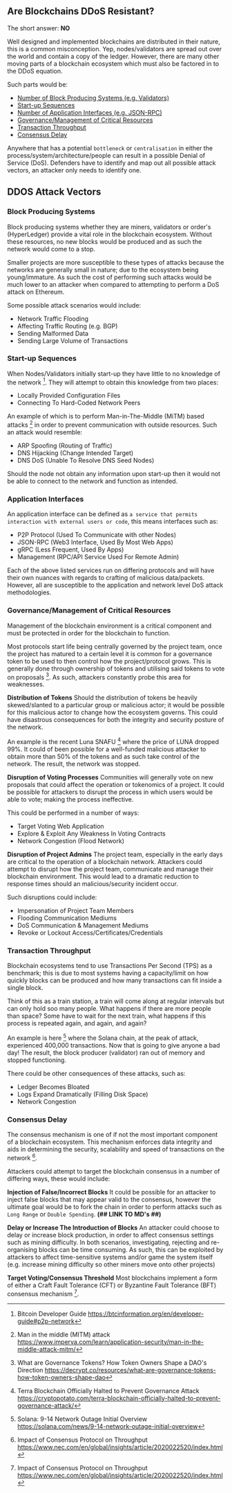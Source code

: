 ## Are Blockchains DDoS Resistant?
The short answer: **NO**

Well designed and implemented blockchains are distributed in their nature, this is a common misconception.  Yep, nodes/validators are spread out over the world and contain a copy of the ledger.  However, there are many other moving parts of a blockchain ecosystem which must also be factored in to the DDoS equation.

Such parts would be:
+ [Number of Block Producing Systems (e.g. Validators)](#DDOS_ATTK_BlockProd)
+ [Start-up Sequences](#DDOS_ATTK_Startup)
+ [Number of Application Interfaces (e.g. JSON-RPC)](#DDOS_ATTK_AppInt)
+ [Governance/Management of Critical Resources](#DDOS_ATTK_Govern)
+ [Transaction Throughput](#DDOS_ATTK_TX)
+ [Consensus Delay](#DDOS_ATTK_Cons)

Anywhere that has a potential `bottleneck` or `centralisation` in either the process/system/architecture/people can result in a possible Denial of Service (DoS).  Defenders have to identify and map out all possible attack vectors, an attacker only needs to identify one.


## DDOS Attack Vectors
<a id="DDOS_ATTK_BlockProd"></a>
### Block Producing Systems
Block producing systems whether they are miners, validators or order's (HyperLedger) provide a vital role in the blockchain ecosystem.  Without these resources, no new blocks would be produced and as such the network would come to a stop.

Smaller projects are more susceptible to these types of attacks because the networks are generally small in nature; due to the ecosystem being young/immature.  As such the cost of performing such attacks would be much lower to an attacker when compared to attempting to perform a DoS attack on Ethereum.

Some possible attack scenarios would include:
+ Network Traffic Flooding
+ Affecting Traffic Routing (e.g. BGP)
+ Sending Malformed Data
+ Sending Large Volume of Transactions

<a id="DDOS_ATTK_Startup"></a>
### Start-up Sequences
When Nodes/Validators initially start-up they have little to no knowledge of the network [^1].  They will attempt to obtain this knowledge from two places:

+ Locally Provided Configuration Files
+ Connecting To Hard-Coded Network Peers

An example of which is to perform Man-in-The-Middle (MiTM) based attacks [^2] in order to prevent communication with outside resources.  Such an attack would resemble:

+ ARP Spoofing (Routing of Traffic)
+ DNS Hijacking (Change Intended Target)
+ DNS DoS (Unable To Resolve DNS Seed Nodes)

Should the node not obtain any information upon start-up then it would not be able to connect to the network and function as intended.

<a id="DDOS_ATTK_AppInt"></a>
### Application Interfaces
An application interface can be defined as `a service that permits interaction with external users or code`, this means interfaces such as:

+ P2P Protocol (Used To Communicate with other Nodes)
+ JSON-RPC (Web3 Interface, Used By Most Web Apps)
+ gRPC (Less Frequent, Used By Apps)
+ Management (RPC/API Service Used For Remote Admin)

Each of the above listed services run on differing protocols and will have their own nuances with regards to crafting of malicious data/packets.  However, all are susceptible to the  application and network level DoS attack methodologies.

<a id="DDOS_ATTK_Govern"></a>
### Governance/Management of Critical Resources
Management of the blockchain environment is a critical component and must be protected in order for the blockchain to function.  

Most protocols start life being centrally governed by the project team, once the project has matured to a certain level it is common for a governance token to be used to then control how the project/protocol grows.  This is generally done through ownership of tokens and utilising said tokens to vote on proposals [^5]. As such, attackers constantly probe this area for weaknesses.

**Distribution of Tokens**
Should the distribution of tokens be heavily skewed/slanted to a particular group or malicious actor; it would be possible for this malicious actor to change how the ecosystem governs.  This could have disastrous consequences for both the integrity and security posture of the network.

An example is the recent Luna SNAFU [^6] where the price of LUNA dropped 99%. It could of been possible for a well-funded malicious attacker to obtain more than 50% of the tokens and as such take control of the network.  The result, the network was stopped.

**Disruption of Voting Processes**
Communities will generally vote on new proposals that could affect the operation or tokenomics of a project.  It could be possible for attackers to disrupt the process in which users would be able to vote; making the process ineffective.

This could be performed in a number of ways:
+ Target Voting Web Application
+ Explore & Exploit Any Weakness In Voting Contracts
+ Network Congestion (Flood Network)

**Disruption of Project Admins**
The project team, especially in the early days are critical to the operation of a blockchain network.  Attackers could attempt to disrupt how the project team, communicate and manage their blockchain environment.  This would lead to a dramatic reduction to response times should an malicious/security incident occur.

Such disruptions could include:
+ Impersonation of Project Team Members
+ Flooding Communication Mediums
+ DoS Communication & Management Mediums
+ Revoke or Lockout Access/Certificates/Credentials

<a id="DDOS_ATTK_TX"></a>
### Transaction Throughput
Blockchain ecosystems tend to use Transactions Per Second (TPS) as a benchmark; this is due to most systems having a capacity/limit on how quickly blocks can be produced and how many transactions can fit inside a single block.

Think of this as a train station, a train will come along at regular intervals but can only hold soo many people.  What happens if there are more people than space?  Some have to wait for the next train, what happens if this process is repeated again, and again, and again?  

An example is here [^3] where the Solana chain, at the peak of attack, experienced 400,000 transactions.  Now that is going to give anyone a bad day!  The result, the block producer (validator) ran out of memory and stopped functioning.

There could be other consequences of these attacks, such as:

+ Ledger Becomes Bloated 
+ Logs Expand Dramatically (Filling Disk Space)
+ Network Congestion


<a id="DDOS_ATTK_Cons"></a>
### Consensus Delay
The consensus mechanism is one of if not the most important component of a blockchain ecosystem.  This mechanism enforces data integrity and aids in determining the security, scalability and speed of transactions on the network [^4].

Attackers could attempt to target the blockchain consensus in a number of differing ways, these would include:

**Injection of False/Incorrect Blocks**
It could be possible for an attacker to inject false blocks that may appear valid to the consensus, however the ultimate goal would be to fork the chain in order to perform attacks such as `Long Range` or `Double Spending`. **(## LINK TO MD's ##)**


**Delay or Increase The Introduction of Blocks**
An attacker could choose to delay or increase block production, in order to affect consensus settings such as mining difficulty.  In both scenarios, investigating, rejecting and re-organising blocks can be time consuming.  As such, this can be exploited by attackers to affect time-sensitive systems and/or game the system itself (e.g. increase mining difficulty so other miners move onto other projects)

**Target Voting/Consensus Threshold**
Most blockchains implement a form of either a Craft Fault Tolerance (CFT) or Byzantine Fault Tolerance (BFT) consensus mechanism [^4].




[^1]: Bitcoin Developer Guide
  https://btcinformation.org/en/developer-guide#p2p-network
[^2]: Man in the middle (MITM) attack
  https://www.imperva.com/learn/application-security/man-in-the-middle-attack-mitm/
[^3]: Solana: 9-14 Network Outage Initial Overview
  https://solana.com/news/9-14-network-outage-initial-overview
[^4]: Impact of Consensus Protocol on Throughput
  https://www.nec.com/en/global/insights/article/2020022520/index.html
[^5]: What are Governance Tokens? How Token Owners Shape a DAO's Direction
  https://decrypt.co/resources/what-are-governance-tokens-how-token-owners-shape-dao
[^6]: Terra Blockchain Officially Halted to Prevent Governance Attack
  https://cryptopotato.com/terra-blockchain-officially-halted-to-prevent-governance-attack/